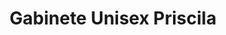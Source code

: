 ---
title: "Gabinete Unisex Priscila"
url: /guayaquil/gabinete-unisex-priscila/
shop: peluquería
---